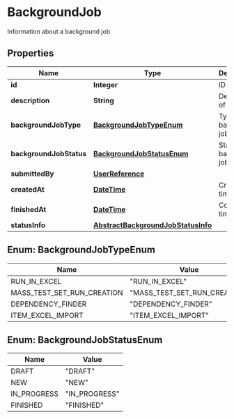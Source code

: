

# BackgroundJob

Information about a background job
## Properties

Name | Type | Description | Notes
------------ | ------------- | ------------- | -------------
**id** | **Integer** | ID of job |  [optional]
**description** | **String** | Description of job |  [optional]
**backgroundJobType** | [**BackgroundJobTypeEnum**](#BackgroundJobTypeEnum) | Type of a background job |  [optional]
**backgroundJobStatus** | [**BackgroundJobStatusEnum**](#BackgroundJobStatusEnum) | Status of a background job |  [optional]
**submittedBy** | [**UserReference**](UserReference.md) |  |  [optional]
**createdAt** | [**DateTime**](DateTime.md) | Creation time of job |  [optional]
**finishedAt** | [**DateTime**](DateTime.md) | Completion time of job |  [optional]
**statusInfo** | [**AbstractBackgroundJobStatusInfo**](AbstractBackgroundJobStatusInfo.md) |  |  [optional]



## Enum: BackgroundJobTypeEnum

Name | Value
---- | -----
RUN_IN_EXCEL | &quot;RUN_IN_EXCEL&quot;
MASS_TEST_SET_RUN_CREATION | &quot;MASS_TEST_SET_RUN_CREATION&quot;
DEPENDENCY_FINDER | &quot;DEPENDENCY_FINDER&quot;
ITEM_EXCEL_IMPORT | &quot;ITEM_EXCEL_IMPORT&quot;



## Enum: BackgroundJobStatusEnum

Name | Value
---- | -----
DRAFT | &quot;DRAFT&quot;
NEW | &quot;NEW&quot;
IN_PROGRESS | &quot;IN_PROGRESS&quot;
FINISHED | &quot;FINISHED&quot;



